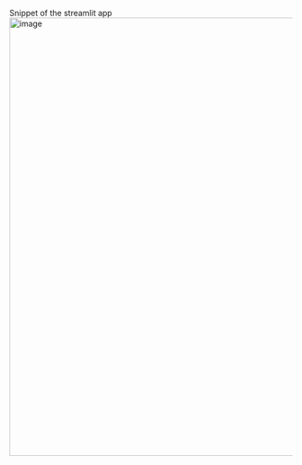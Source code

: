 Snippet of the streamlit app
<img width="781" alt="image" src="https://github.com/marwaasad/Chereme/assets/100716784/a2a36d59-daea-465e-bef7-9885d1ca0cf5">
